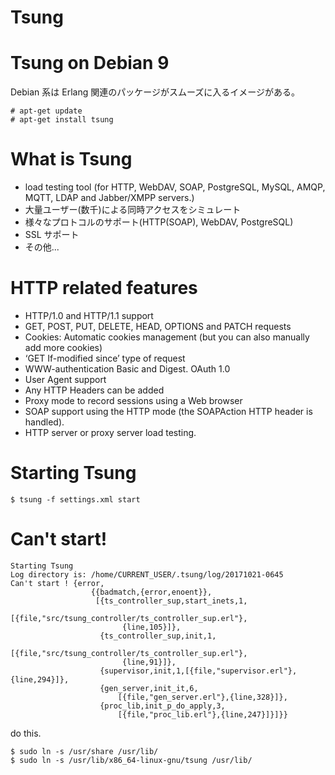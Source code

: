 # Tsung

# Tsung on Debian 9

Debian 系は Erlang 関連のパッケージがスムーズに入るイメージがある。

```
# apt-get update
# apt-get install tsung
```

# What is Tsung

- load testing tool (for HTTP, WebDAV, SOAP, PostgreSQL, MySQL, AMQP, MQTT, LDAP and Jabber/XMPP servers.)
- 大量ユーザー(数千)による同時アクセスをシミュレート
- 様々なプロトコルのサポート(HTTP(SOAP), WebDAV, PostgreSQL)
- SSL サポート
- その他...

# HTTP related features

- HTTP/1.0 and HTTP/1.1 support
- GET, POST, PUT, DELETE, HEAD, OPTIONS and PATCH requests
- Cookies: Automatic cookies management (but you can also manually add more cookies)
- ‘GET If-modified since’ type of request
- WWW-authentication Basic and Digest. OAuth 1.0
- User Agent support
- Any HTTP Headers can be added
- Proxy mode to record sessions using a Web browser
- SOAP support using the HTTP mode (the SOAPAction HTTP header is handled).
- HTTP server or proxy server load testing.

# Starting Tsung

```
$ tsung -f settings.xml start
```



# Can't start!

```
Starting Tsung
Log directory is: /home/CURRENT_USER/.tsung/log/20171021-0645
Can't start ! {error,
                  {{badmatch,{error,enoent}},
                   [{ts_controller_sup,start_inets,1,
                        [{file,"src/tsung_controller/ts_controller_sup.erl"},
                         {line,105}]},
                    {ts_controller_sup,init,1,
                        [{file,"src/tsung_controller/ts_controller_sup.erl"},
                         {line,91}]},
                    {supervisor,init,1,[{file,"supervisor.erl"},{line,294}]},
                    {gen_server,init_it,6,
                        [{file,"gen_server.erl"},{line,328}]},
                    {proc_lib,init_p_do_apply,3,
                        [{file,"proc_lib.erl"},{line,247}]}]}}
```

do this.

```
$ sudo ln -s /usr/share /usr/lib/
$ sudo ln -s /usr/lib/x86_64-linux-gnu/tsung /usr/lib/
```

